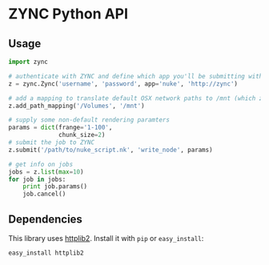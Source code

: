 # ZYNC Python API

## Usage

```python
import zync

# authenticate with ZYNC and define which app you'll be submitting with
z = zync.Zync('username', 'password', app='nuke', 'http://zync')

# add a mapping to translate default OSX network paths to /mnt (which zync defaults to)
z.add_path_mapping('/Volumes', '/mnt')

# supply some non-default rendering paramters
params = dict(frange='1-100',
              chunk_size=2)
# submit the job to ZYNC
z.submit('/path/to/nuke_script.nk', 'write_node', params)

# get info on jobs
jobs = z.list(max=10)
for job in jobs:
    print job.params()
    job.cancel()
```

## Dependencies

This library uses [httplib2](http://code.google.com/p/httplib2/). Install it with `pip` or `easy_install`:

```
easy_install httplib2
```

